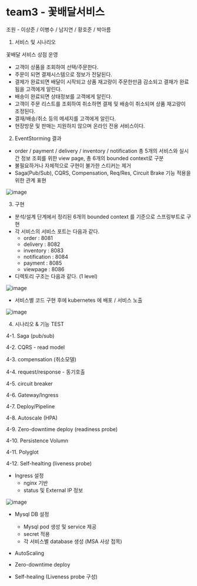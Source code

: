 # team3 - 꽃배달서비스

조원 - 이상준 / 이병수 / 남지연 / 황호준 / 박아름



1. 서비스 및 시나리오

 꽃배달 서비스 상점 운영 
 
 - 고객이 상품을 조회하여 선택/주문한다.
 - 주문이 되면 결제시스템으로 정보가 전달된다. 
 - 결제가 완료되면 배달이 시작되고 상품 재고량이 주문한만큼 감소되고 결재가 완료됨을 고객에게 알린다.
 - 배송이 완료되면 상태정보를 고객에게 알린다. 
 - 고객이 주문 리스트를 조회하여 취소하면 결제 및 배송이 취소되며 상품 재고량이 조정된다. 
 - 결재/배송/취소 등의 메세지를 고객에게 알린다. 
 - 현장방문 및 판매는 지원하지 않으며 온라인 전용 서비스이다. 


 
2. EventStorming 결과

 - order / payment / delivery / inventory / notification 총 5개의 서비스와 실시간 정보 조회를 위한 view page, 총 6개의 bounded context로 구분
 - 불필요하거나 자체적으로 구현이 불가한 스티커는 제거 
 - Saga(Pub/Sub), CQRS, Compensation, Req/Res, Circuit Brake 기능 적용을 위한 관계 표현

![image](https://user-images.githubusercontent.com/110503179/193733359-7f088b37-6928-43d3-a792-caed78c4ddce.png)




3. 구현

  - 분석/설계 단계에서 정리된 6개의 bounded context 를 기준으로 스프링부트로 구현
  - 각 서비스의 서비스 포트는 다음과 같다. 
    - order : 8081
    - delivery : 8082 
    - inventory : 8083
    - notification : 8084
    - payment : 8085
    - viewpage : 8086
  - 디렉토리 구조는 다음과 같다. (1 level)
  
  ![image](https://user-images.githubusercontent.com/110503179/193734762-1815a9bd-8c26-4421-95ce-9e586601f513.png)

- 서비스별 코드 구현 후에 kubernetes 에 배포 / 서비스 노출 

![image](https://user-images.githubusercontent.com/110503179/193735584-77f520fc-2282-441b-9a13-12f139c6312a.png)






4. 시나리오 & 기능 TEST 


 4-1. Saga (pub/sub)
 
 4-2. CQRS - read model
 
 4-3. compensation (취소모델)
 
 4-4. request/response - 동기호출 
 
 4-5. circuit breaker 
 
 4-6. Gateway/Ingress 
 
 4-7. Deploy/Pipeline
 
 4-8. Autoscale (HPA)
 
 4-9. Zero-downtime deploy (readiness probe)
 
 4-10. Persistence Volumn
 
 4-11. Polyglot
 
 4-12. Self-healting (liveness probe)
 
 


- Ingress 설정
  - nginx 기반 
  - status 및 External IP 정보

![image](https://user-images.githubusercontent.com/110503179/193736212-5cb09976-da5f-4580-a3e3-9b7cc1e04423.png)


- Mysql DB 설정
  - Mysql pod 생성 및 service 제공
  - secret 적용
  - 각 서비스별 database 생성 (MSA 사상 접목)

- AutoScaling

- Zero-downtime deploy

- Self-healing (Liveness probe 구성)
  




